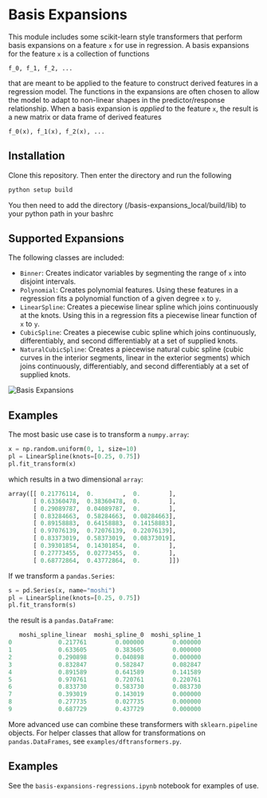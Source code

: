 # Basis Expansions

This module includes some scikit-learn style transformers that perform basis expansions on a feature `x` for use in regression. A basis expansions for the feature `x` is
a collection of functions

    f_0, f_1, f_2, ...

that are meant to be applied to the feature to construct derived features in a
regression model.  The functions in the expansions are often chosen to allow
the model to adapt to non-linear shapes in the predictor/response relationship.
When a basis expansion is *applied* to the feature `x`, the result is a new
matrix or data frame of derived features

    f_0(x), f_1(x), f_2(x), ...

## Installation

Clone this repository. Then enter the directory and run the following

```bash
python setup build
```
You then need to add the directory (/basis-expansions_local/build/lib) to your python path in your bashrc

## Supported Expansions

The following classes are included:

  - `Binner`: Creates indicator variables by segmenting the range of `x` into disjoint intervals.
  - `Polynomial`: Creates polynomial features.  Using these features in a regression fits a polynomial function of a given degree `x` to `y`.
  - `LinearSpline`: Creates a piecewise linear spline which joins continuously at the knots.  Using this in a regression fits a piecewise linear function of `x` to `y`.
  - `CubicSpline`: Creates a piecewise cubic spline which joins continuously, differentiably, and second differentiably at a set of supplied knots.
  - `NaturalCubicSpline`: Creates a piecewise natural cubic spline (cubic curves in the interior segments, linear in the exterior segments) which joins continuously, differentiably, and second differentiably at a set of supplied knots.

![Basis Expansions](examples/img/basis-expansions.png)


## Examples

The most basic use case is to transform a `numpy.array`:

```python
x = np.random.uniform(0, 1, size=10)
pl = LinearSpline(knots=[0.25, 0.75])
pl.fit_transform(x)
```

which results in a two dimensional `array`:

```python
array([[ 0.21776114,  0.        ,  0.        ],
       [ 0.63360478,  0.38360478,  0.        ],
       [ 0.29089787,  0.04089787,  0.        ],
       [ 0.83284663,  0.58284663,  0.08284663],
       [ 0.89158883,  0.64158883,  0.14158883],
       [ 0.97076139,  0.72076139,  0.22076139],
       [ 0.83373019,  0.58373019,  0.08373019],
       [ 0.39301854,  0.14301854,  0.        ],
       [ 0.27773455,  0.02773455,  0.        ],
       [ 0.68772864,  0.43772864,  0.        ]])
```

If we transform a `pandas.Series`:

```python
s = pd.Series(x, name="moshi")
pl = LinearSpline(knots=[0.25, 0.75])
pl.fit_transform(s)
```

the result is a `pandas.DataFrame`:

```python
   moshi_spline_linear  moshi_spline_0  moshi_spline_1
0             0.217761        0.000000        0.000000
1             0.633605        0.383605        0.000000
2             0.290898        0.040898        0.000000
3             0.832847        0.582847        0.082847
4             0.891589        0.641589        0.141589
5             0.970761        0.720761        0.220761
6             0.833730        0.583730        0.083730
7             0.393019        0.143019        0.000000
8             0.277735        0.027735        0.000000
9             0.687729        0.437729        0.000000
```

More advanced use can combine these transformers with `sklearn.pipeline` objects.  For helper classes that allow for transformations on `pandas.DataFrames`, see `examples/dftransformers.py`.


## Examples

See the `basis-expansions-regressions.ipynb` notebook for examples of use.
